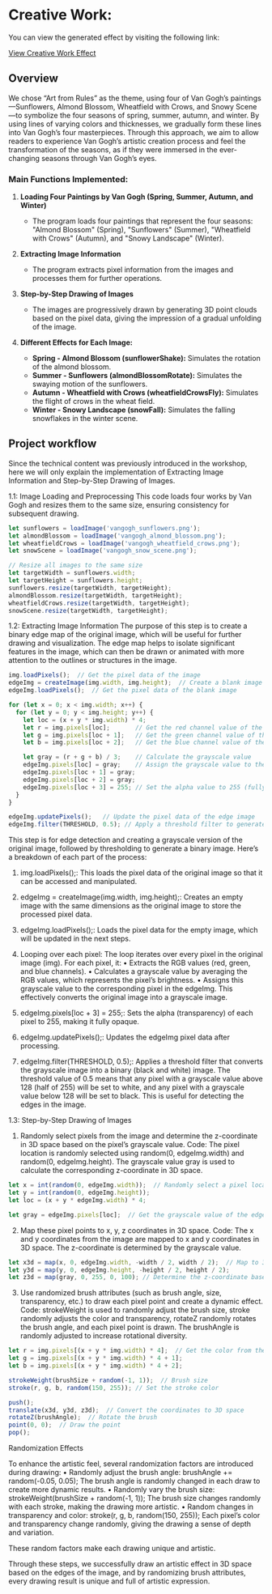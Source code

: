 # Creative Work:

You can view the generated effect by visiting the following link:

[View Creative Work Effect](  https://tianhui1112.github.io/creative_work/)


## Overview

We chose “Art from Rules” as the theme, using four of Van Gogh’s paintings—Sunflowers, Almond Blossom, Wheatfield with Crows, and Snowy Scene—to symbolize the four seasons of spring, summer, autumn, and winter. By using lines of varying colors and thicknesses, we gradually form these lines into Van Gogh’s four masterpieces. Through this approach, we aim to allow readers to experience Van Gogh’s artistic creation process and feel the transformation of the seasons, as if they were immersed in the ever-changing seasons through Van Gogh’s eyes.


### Main Functions Implemented:

1. **Loading Four Paintings by Van Gogh (Spring, Summer, Autumn, and Winter)**
   - The program loads four paintings that represent the four seasons: "Almond Blossom" (Spring), "Sunflowers" (Summer), "Wheatfield with Crows" (Autumn), and "Snowy Landscape" (Winter).

2. **Extracting Image Information**
   - The program extracts pixel information from the images and processes them for further operations.

3. **Step-by-Step Drawing of Images**
   - The images are progressively drawn by generating 3D point clouds based on the pixel data, giving the impression of a gradual unfolding of the image.

4. **Different Effects for Each Image:**
   - **Spring - Almond Blossom (sunflowerShake):** Simulates the rotation of the almond blossom.
   - **Summer - Sunflowers (almondBlossomRotate):** Simulates the swaying motion of the sunflowers.
   - **Autumn - Wheatfield with Crows (wheatfieldCrowsFly):** Simulates the flight of crows in the wheat field.
   - **Winter - Snowy Landscape (snowFall):** Simulates the falling snowflakes in the winter scene.


## Project workflow
Since the technical content was previously introduced in the workshop, here we will only explain the implementation of Extracting Image Information and Step-by-Step Drawing of Images.

1.1:  Image Loading and Preprocessing
This code loads four works by Van Gogh and resizes them to the same size, ensuring consistency for subsequent drawing.

```javascript
let sunflowers = loadImage('vangogh_sunflowers.png');
let almondBlossom = loadImage('vangogh_almond_blossom.png');
let wheatfieldCrows = loadImage('vangogh_wheatfield_crows.png');
let snowScene = loadImage('vangogh_snow_scene.png');

// Resize all images to the same size
let targetWidth = sunflowers.width;
let targetHeight = sunflowers.height;
sunflowers.resize(targetWidth, targetHeight);
almondBlossom.resize(targetWidth, targetHeight);
wheatfieldCrows.resize(targetWidth, targetHeight);
snowScene.resize(targetWidth, targetHeight);
```



1.2: Extracting Image Information 
The purpose of this step is to create a binary edge map of the original image, which will be useful for further drawing and visualization. The edge map helps to isolate significant features in the image, which can then be drawn or animated with more attention to the outlines or structures in the image.


```javascript
img.loadPixels();  // Get the pixel data of the image
edgeImg = createImage(img.width, img.height);  // Create a blank image with the same size as the original image
edgeImg.loadPixels();  // Get the pixel data of the blank image

for (let x = 0; x < img.width; x++) {
  for (let y = 0; y < img.height; y++) {
    let loc = (x + y * img.width) * 4;
    let r = img.pixels[loc];       // Get the red channel value of the current pixel
    let g = img.pixels[loc + 1];   // Get the green channel value of the current pixel
    let b = img.pixels[loc + 2];   // Get the blue channel value of the current pixel

    let gray = (r + g + b) / 3;    // Calculate the grayscale value
    edgeImg.pixels[loc] = gray;    // Assign the grayscale value to the edge image
    edgeImg.pixels[loc + 1] = gray;
    edgeImg.pixels[loc + 2] = gray;
    edgeImg.pixels[loc + 3] = 255; // Set the alpha value to 255 (fully opaque)
  }
}

edgeImg.updatePixels();   // Update the pixel data of the edge image
edgeImg.filter(THRESHOLD, 0.5); // Apply a threshold filter to generate a black-and-white binary image

```

This step is for edge detection and creating a grayscale version of the original image, followed by thresholding to generate a binary image. Here’s a breakdown of each part of the process:


1.	img.loadPixels();: This loads the pixel data of the original image so that it can be accessed and manipulated.

2.	edgeImg = createImage(img.width, img.height);: Creates an empty image with the same dimensions as the original image to store the processed pixel data.
 
3.	edgeImg.loadPixels();: Loads the pixel data for the empty image, which will be updated in the next steps.

4.	Looping over each pixel: The loop iterates over every pixel in the original image (img). For each pixel, it:
•	Extracts the RGB values (red, green, and blue channels).
•	Calculates a grayscale value by averaging the RGB values, which represents the pixel’s brightness.
•	Assigns this grayscale value to the corresponding pixel in the edgeImg. This effectively converts the original image into a grayscale image.

5.	edgeImg.pixels[loc + 3] = 255;: Sets the alpha (transparency) of each pixel to 255, making it fully opaque.
 
6.	edgeImg.updatePixels();: Updates the edgeImg pixel data after processing.
 
7.	edgeImg.filter(THRESHOLD, 0.5);: Applies a threshold filter that converts the grayscale image into a binary (black and white) image. The threshold value of 0.5 means that any pixel with a grayscale value above 128 (half of 255) will be set to white, and any pixel with a grayscale value below 128 will be set to black. This is useful for detecting the edges in the image.



1.3: Step-by-Step Drawing of Images

1.  Randomly select pixels from the image and determine the z-coordinate in 3D space based on the pixel’s grayscale value.
	Code: The pixel location is randomly selected using random(0, edgeImg.width) and random(0, edgeImg.height). The grayscale value gray is used to calculate the corresponding z-coordinate in 3D space.

```javascript
let x = int(random(0, edgeImg.width));  // Randomly select a pixel location
let y = int(random(0, edgeImg.height));
let loc = (x + y * edgeImg.width) * 4;

let gray = edgeImg.pixels[loc];  // Get the grayscale value of the edge image

```



2. Map these pixel points to x, y, z coordinates in 3D space.
Code: The x and y coordinates from the image are mapped to x and y coordinates in 3D space. The z-coordinate is determined by the grayscale value.
```javascript
let x3d = map(x, 0, edgeImg.width, -width / 2, width / 2);  // Map to 3D space
let y3d = map(y, 0, edgeImg.height, -height / 2, height / 2);
let z3d = map(gray, 0, 255, 0, 100); // Determine the z-coordinate based on the grayscale value

```



3. Use randomized brush attributes (such as brush angle, size, transparency, etc.) to draw each pixel point and create a dynamic effect.
Code: strokeWeight is used to randomly adjust the brush size, stroke randomly adjusts the color and transparency, rotateZ randomly rotates the brush angle, and each pixel point is drawn. The brushAngle is randomly adjusted to increase rotational diversity.

```javascript
let r = img.pixels[(x + y * img.width) * 4];  // Get the color from the original image
let g = img.pixels[(x + y * img.width) * 4 + 1];
let b = img.pixels[(x + y * img.width) * 4 + 2];

strokeWeight(brushSize + random(-1, 1));  // Brush size
stroke(r, g, b, random(150, 255)); // Set the stroke color

push();
translate(x3d, y3d, z3d);  // Convert the coordinates to 3D space
rotateZ(brushAngle);  // Rotate the brush
point(0, 0);  // Draw the point
pop();

```

Randomization Effects

To enhance the artistic feel, several randomization factors are introduced during drawing:
	•	Randomly adjust the brush angle: brushAngle += random(-0.05, 0.05); The brush angle is randomly changed in each draw to create more dynamic results.
	•	Randomly vary the brush size: strokeWeight(brushSize + random(-1, 1)); The brush size changes randomly with each stroke, making the drawing more artistic.
	•	Random changes in transparency and color: stroke(r, g, b, random(150, 255)); Each pixel’s color and transparency change randomly, giving the drawing a sense of depth and variation.

These random factors make each drawing unique and artistic.


Through these steps, we successfully draw an artistic effect in 3D space based on the edges of the image, and by randomizing brush attributes, every drawing result is unique and full of artistic expression.
